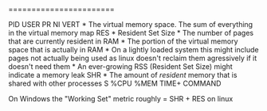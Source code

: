 =======================

PID
USER
PR
NI
VERT
    * The virtual memory space. The sum of everything in the virtual memory map
RES
    * Resident Set Size
    * The number of pages that are currently resident in RAM
    * The portion of the virtual memory space that is actually in RAM
    * On a lightly loaded system this might include pages not actually being used as linux doesn't reclaim them agressively if it doesn't need them
    * An ever-growing RSS (Resident Set Size) might indicate a memory leak
SHR
    * The amount of *resident* memory that is shared with other processes
S
%CPU
%MEM
TIME+
COMMAND

On Windows the "Working Set" metric roughly = SHR + RES on linux